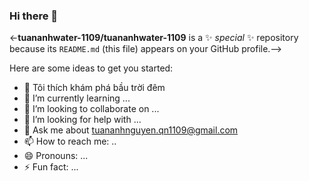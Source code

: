 ### Hi there 👋


<-**tuananhwater-1109/tuananhwater-1109** is a ✨ _special_ ✨ repository because its `README.md` (this file) appears on your GitHub profile.-->

Here are some ideas to get you started:

- 🔭 Tôi thích khám phá bầu trời đêm 
- 🌱 I’m currently learning ...
- 👯 I’m looking to collaborate on ...
- 🤔 I’m looking for help with ...
- 💬 Ask me about tuananhnguyen.qn1109@gmail.com
- 📫 How to reach me: ..
- 😄 Pronouns: ...
- ⚡ Fun fact: ...


